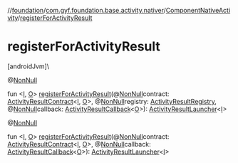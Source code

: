 //[foundation](../../../index.md)/[com.gyf.foundation.base.activity.nativer](../index.md)/[ComponentNativeActivity](index.md)/[registerForActivityResult](register-for-activity-result.md)

# registerForActivityResult

[androidJvm]\

@[NonNull](https://developer.android.com/reference/kotlin/androidx/annotation/NonNull.html)

fun &lt;[I](register-for-activity-result.md), [O](register-for-activity-result.md)&gt; [registerForActivityResult](register-for-activity-result.md)(@[NonNull](https://developer.android.com/reference/kotlin/androidx/annotation/NonNull.html)contract: [ActivityResultContract](https://developer.android.com/reference/kotlin/androidx/activity/result/contract/ActivityResultContract.html)&lt;[I](register-for-activity-result.md), [O](register-for-activity-result.md)&gt;, @[NonNull](https://developer.android.com/reference/kotlin/androidx/annotation/NonNull.html)registry: [ActivityResultRegistry](https://developer.android.com/reference/kotlin/androidx/activity/result/ActivityResultRegistry.html), @[NonNull](https://developer.android.com/reference/kotlin/androidx/annotation/NonNull.html)callback: [ActivityResultCallback](https://developer.android.com/reference/kotlin/androidx/activity/result/ActivityResultCallback.html)&lt;[O](register-for-activity-result.md)&gt;): [ActivityResultLauncher](https://developer.android.com/reference/kotlin/androidx/activity/result/ActivityResultLauncher.html)&lt;[I](register-for-activity-result.md)&gt;

@[NonNull](https://developer.android.com/reference/kotlin/androidx/annotation/NonNull.html)

fun &lt;[I](register-for-activity-result.md), [O](register-for-activity-result.md)&gt; [registerForActivityResult](register-for-activity-result.md)(@[NonNull](https://developer.android.com/reference/kotlin/androidx/annotation/NonNull.html)contract: [ActivityResultContract](https://developer.android.com/reference/kotlin/androidx/activity/result/contract/ActivityResultContract.html)&lt;[I](register-for-activity-result.md), [O](register-for-activity-result.md)&gt;, @[NonNull](https://developer.android.com/reference/kotlin/androidx/annotation/NonNull.html)callback: [ActivityResultCallback](https://developer.android.com/reference/kotlin/androidx/activity/result/ActivityResultCallback.html)&lt;[O](register-for-activity-result.md)&gt;): [ActivityResultLauncher](https://developer.android.com/reference/kotlin/androidx/activity/result/ActivityResultLauncher.html)&lt;[I](register-for-activity-result.md)&gt;
